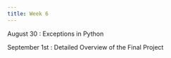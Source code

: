 ```yaml
---
title: Week 6
---
```


August 30
: Exceptions in Python

September 1st
: Detailed Overview of the Final Project
